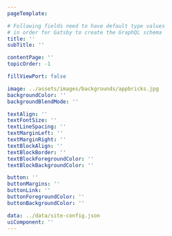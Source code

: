 ```yaml
---
pageTemplate:

# Following fields need to have default type values 
# in order for Gatsby to create the GraphQL schema
title: ''
subTitle: ''

contentPage: ''
topicOrder: -1

fillViewPort: false

image: ../assets/images/backgrounds/appbricks.jpg
backgroundColor: ''
backgroundBlendMode: ''

textAlign: ''
textFontSize: ''
textLineSpacing: ''
textMarginLeft: ''
textMarginRight: ''
textBlockAlign: ''
textBlockBorder: ''
textBlockForegroundColor: ''
textBlockBackgroundColor: ''

button: ''
buttonMargins: ''
buttonLink: ''
buttonForegroundColor: ''
buttonBackgroundColor: ''

data: ../data/site-config.json
uiComponent: ''
---
```

